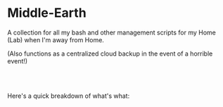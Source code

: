# Middle-Earth
A collection for all my bash and other management scripts for my Home (Lab) when I'm away from Home.

(Also functions as a centralized cloud backup in the event of a horrible event!) 

<br><br>

Here's a quick breakdown of what's what:
